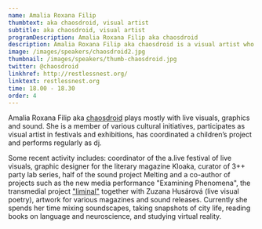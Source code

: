 ```yaml
---
name: Amalia Roxana Filip 
thumbtext: aka chaosdroid, visual artist
subtitle: aka chaosdroid, visual artist
programDescription: Amalia Roxana Filip aka chaosdroid
description: Amalia Roxana Filip aka chaosdroid is a visual artist who plays mostly with live visuals, graphics and sound. She has been a member of various cultural initiatives, she participated as visual artist in festivals and exhibitions, she coordinated a children’s project and played as a dj. Amalia Roxana Filip aka chaosdroid is one of the speakers at Sensorium 2016.
image: /images/speakers/chaosdroid2.jpg
thumbnail: /images/speakers/thumb-chaosdroid.jpg
twitter: @chaosdroid
linkhref: http://restlessnest.org/
linktext: restlessnest.org
time: 18.00 - 18.30
order: 4
---
```


Amalia Roxana Filip aka <a href="http://restlessnest.org/" target="_blank">chaosdroid</a> plays mostly with live visuals, graphics and sound. She is a member of various cultural initiatives, participates as visual artist in festivals and exhibitions, has coordinated a children’s project and performs regularly as dj.

Some recent activity includes: coordinator of the a.live festival of live visuals, graphic designer for the literary magazine Kloaka, curator of 3++ party lab series, half of the sound project Melting and a co-author of projects such as the new media performance "Examining Phenomena", the transmedial project <a href="http://liminal.name/" target="_blank">"liminal"</a> together with Zuzana Husárová (live visual poetry), artwork for various magazines and sound releases. Currently she spends her time mixing soundscapes, taking snapshots of city life, reading books on language and neuroscience, and studying virtual reality.
